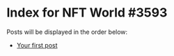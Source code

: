 # Index for NFT World #3593
Posts will be displayed in the order below:

- [Your first post](./001-first.md)

